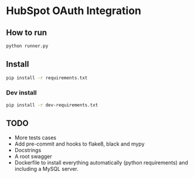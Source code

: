 # HubSpot OAuth Integration

## How to run

```bash
python runner.py
```

## Install

```bash
pip install -r requirements.txt
```

### Dev install

```bash
pip install -r dev-requirements.txt
```

## TODO

- More tests cases
- Add pre-commit and hooks to flake8, black and mypy
- Docstrings
- A root swagger
- Dockerfile to install everything automatically (python requirements) and including a MySQL server.
